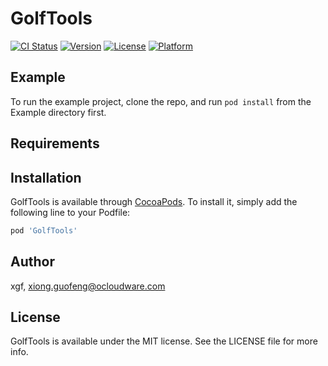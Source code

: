 # GolfTools

[![CI Status](https://img.shields.io/travis/xgf/GolfTools.svg?style=flat)](https://travis-ci.org/xgf/GolfTools)
[![Version](https://img.shields.io/cocoapods/v/GolfTools.svg?style=flat)](https://cocoapods.org/pods/GolfTools)
[![License](https://img.shields.io/cocoapods/l/GolfTools.svg?style=flat)](https://cocoapods.org/pods/GolfTools)
[![Platform](https://img.shields.io/cocoapods/p/GolfTools.svg?style=flat)](https://cocoapods.org/pods/GolfTools)

## Example

To run the example project, clone the repo, and run `pod install` from the Example directory first.

## Requirements

## Installation

GolfTools is available through [CocoaPods](https://cocoapods.org). To install
it, simply add the following line to your Podfile:

```ruby
pod 'GolfTools'
```

## Author

xgf, xiong.guofeng@ocloudware.com

## License

GolfTools is available under the MIT license. See the LICENSE file for more info.
